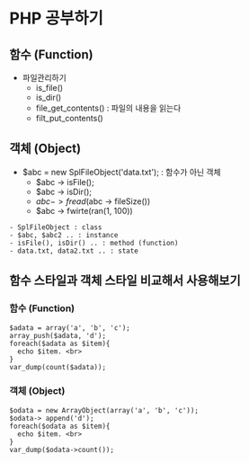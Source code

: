 # PHP 공부하기

## 함수 (Function)
+ 파일관리하기
  - is_file()
  - is_dir()
  - file_get_contents() : 파일의 내용을 읽는다
  - filt_put_contents()  
  
## 객체 (Object)
+ $abc = new SplFileObject('data.txt'); : 함수가 아닌 객체
  - $abc -> isFile();
  - $abc -> isDir();
  - $abc -> fread($abc -> fileSize())
  - $abc -> fwirte(ran(1, 100))
  
```
- SplFileObject : class
- $abc, $abc2 .. : instance
- isFile(), isDir() .. : method (function)
- data.txt, data2.txt .. : state
```
## 함수 스타일과 객체 스타일 비교해서 사용해보기
### 함수 (Function)
```
$adata = array('a', 'b', 'c');
array_push($adata, 'd');
foreach($adata as $item){
  echo $item. <br>
}
var_dump(count($adata));
```
### 객체 (Object)
```
$odata = new ArrayObject(array('a', 'b', 'c'));
$odata-> append('d');
foreach($odata as $item){
  echo $item. <br>
}
var_dump($odata->count());
```
